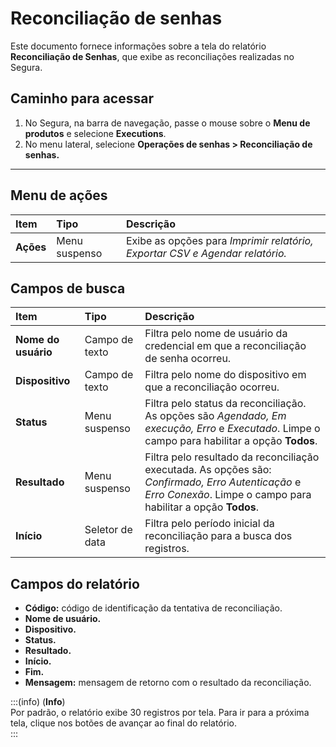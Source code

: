 # Reconciliação de senhas

Este documento fornece informações sobre a tela do relatório **Reconciliação de Senhas**, que exibe as reconciliações realizadas no Segura.

## Caminho para acessar

1. No Segura, na barra de navegação, passe o mouse sobre o **Menu de produtos** e selecione **Executions**.  
2. No menu lateral, selecione **Operações de senhas > Reconciliação de senhas.** 

---
## Menu de ações

| **Item** | **Tipo** | **Descrição** |
| :---- | :---- | :---- |
| **Ações** | Menu suspenso | Exibe as opções para *Imprimir relatório, Exportar CSV e Agendar relatório.* |

## Campos de busca

| **Item** | **Tipo** | **Descrição** |
| :---- | :---- | :---- |
| **Nome do usuário** | Campo de texto | Filtra pelo nome de usuário da credencial em que a reconciliação de senha ocorreu. |
| **Dispositivo** | Campo de texto | Filtra pelo nome do dispositivo em que a reconciliação ocorreu. |
| **Status** | Menu suspenso | Filtra pelo status da reconciliação. As opções são *Agendado, Em execução, Erro* e *Executado*. Limpe o campo para habilitar a opção **Todos**. |
| **Resultado** | Menu suspenso | Filtra pelo resultado da reconciliação executada. As opções são: *Confirmado, Erro Autenticação* e *Erro Conexão*. Limpe o campo para habilitar a opção **Todos**. |
| **Início** | Seletor de data | Filtra pelo período inicial da reconciliação para a busca dos registros. |

## Campos do relatório

* **Código:** código de identificação da tentativa de reconciliação.  
* **Nome de usuário.**  
* **Dispositivo.**  
* **Status.**  
* **Resultado.**  
* **Início.**  
* **Fim.**  
* **Mensagem:** mensagem de retorno com o resultado da reconciliação.

:::(info) (**Info**)  
Por padrão, o relatório exibe 30 registros por tela. Para ir para a próxima tela, clique nos botões de avançar ao final do relatório.  
:::